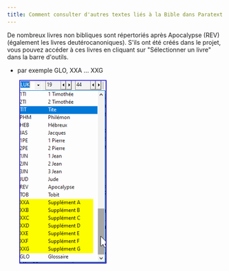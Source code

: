 ```yaml
---
title: Comment consulter d'autres textes liés à la Bible dans Paratext (0.2.3e)
---
```


De nombreux livres non bibliques sont répertoriés après Apocalypse (REV) (également les livres deutérocanoniques). S'ils ont été créés dans le projet, vous pouvez accéder à ces livres en cliquant sur "Sélectionner un livre" dans la barre d'outils.

-  par exemple GLO, XXA … XXG

    ![](../../media/58b1de194fdfc1823c04bc216048efe8.png)
